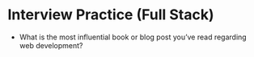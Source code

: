 # Interview Practice (Full Stack)

  * What is the most influential book or blog post you’ve read regarding web development?
